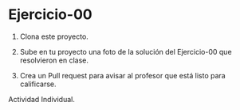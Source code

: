 # Ejercicio-00

1. Clona este proyecto.

2. Sube en tu proyecto una foto de la solución del Ejercicio-00 que resolvieron en clase.

3. Crea un Pull request para avisar al profesor que está listo para calificarse.

Actividad Individual.

